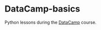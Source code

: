 # DataCamp-basics
Python lessons during the [DataCamp](https://app.datacamp.com/learn/courses/intro-to-python-for-data-science) course.
